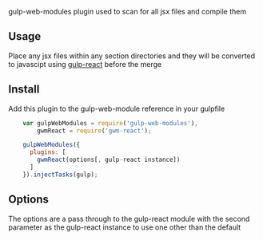 gulp-web-modules plugin used to scan for all jsx files and compile them

Usage
-----
Place any jsx files within any section directories and they will be converted to javascipt using [gulp-react](https://github.com/sindresorhus/gulp-react) before the merge

Install
------
Add this plugin to the gulp-web-module reference in your gulpfile
```javascript
    var gulpWebModules = require('gulp-web-modules'),
        gwmReact = require('gwm-react');

    gulpWebModules({
      plugins: [
        gwmReact(options[, gulp-react instance])
      ]
    }).injectTasks(gulp);
```

Options
-------
The options are a pass through to the gulp-react module with the second parameter as the gulp-react instance to use one other than the default
